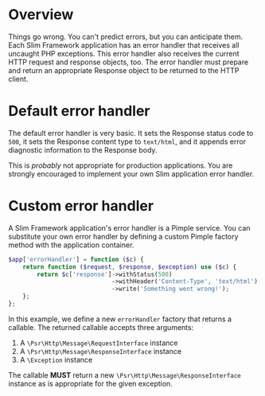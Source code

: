 # Overview

Things go wrong. You can't predict errors, but you can anticipate them. Each Slim Framework application has an error handler that receives all uncaught PHP exceptions. This error handler also receives the current HTTP request and response objects, too. The error handler must prepare and return an appropriate Response object to be returned to the HTTP client.

# Default error handler

The default error handler is very basic. It sets the Response status code to `500`, it sets the Response content type to `text/html`, and it appends error diagnostic information to the Response body.

This is _probably_ not appropriate for production applications. You are strongly encouraged to implement your own Slim application error handler.

# Custom error handler

A Slim Framework application's error handler is a Pimple service. You can substitute your own error handler by defining a custom Pimple factory method with the application container.

```php
$app['errorHandler'] = function ($c) {
    return function ($request, $response, $exception) use ($c) {
        return $c['response']->withStatus(500)
                             ->withHeader('Content-Type', 'text/html')
                             ->write('Something went wrong!');
    };
};
```

In this example, we define a new `errorHandler` factory that returns a callable. The returned callable accepts three arguments:

1. A `\Psr\Http\Message\RequestInterface` instance
2. A `\Psr\Http\Message\ResponseInterface` instance
3. A `\Exception` instance

The callable **MUST** return a new `\Psr\Http\Message\ResponseInterface` instance as is appropriate for the given exception.
